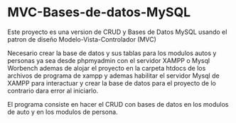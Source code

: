# MVC-Bases-de-datos-MySQL
Este proyecto es una version de CRUD y Bases de Datos MySQL usando el patron de diseño Modelo-Vista-Controlador (MVC)


Necesario crear la base de datos y sus tablas para los modulos autos y personas ya sea desde phpmyadmin con el servidor XAMPP o 
Mysql Worbench ademas de alojar el proyecto en la carpeta htdocs de los archivos de programa de xampp y ademas habilitar el servidor Mysql de XAMPP para interactuar y 
crear la base de datos para el proyecto de lo contrario dara error al iniciarlo.

El programa consiste en hacer el CRUD con bases de datos en los modulos de auto y en los modulos de persona.
